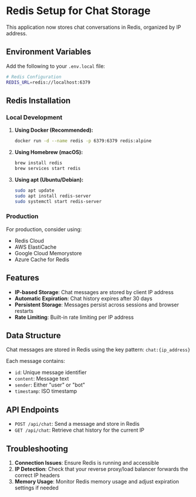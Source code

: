 # Redis Setup for Chat Storage

This application now stores chat conversations in Redis, organized by IP address.

## Environment Variables

Add the following to your `.env.local` file:

```bash
# Redis Configuration
REDIS_URL=redis://localhost:6379
```

## Redis Installation

### Local Development

1. **Using Docker (Recommended):**

   ```bash
   docker run -d --name redis -p 6379:6379 redis:alpine
   ```

2. **Using Homebrew (macOS):**

   ```bash
   brew install redis
   brew services start redis
   ```

3. **Using apt (Ubuntu/Debian):**
   ```bash
   sudo apt update
   sudo apt install redis-server
   sudo systemctl start redis-server
   ```

### Production

For production, consider using:

- Redis Cloud
- AWS ElastiCache
- Google Cloud Memorystore
- Azure Cache for Redis

## Features

- **IP-based Storage**: Chat messages are stored by client IP address
- **Automatic Expiration**: Chat history expires after 30 days
- **Persistent Storage**: Messages persist across sessions and browser restarts
- **Rate Limiting**: Built-in rate limiting per IP address

## Data Structure

Chat messages are stored in Redis using the key pattern: `chat:{ip_address}`

Each message contains:

- `id`: Unique message identifier
- `content`: Message text
- `sender`: Either "user" or "bot"
- `timestamp`: ISO timestamp

## API Endpoints

- `POST /api/chat`: Send a message and store in Redis
- `GET /api/chat`: Retrieve chat history for the current IP

## Troubleshooting

1. **Connection Issues**: Ensure Redis is running and accessible
2. **IP Detection**: Check that your reverse proxy/load balancer forwards the correct IP headers
3. **Memory Usage**: Monitor Redis memory usage and adjust expiration settings if needed

